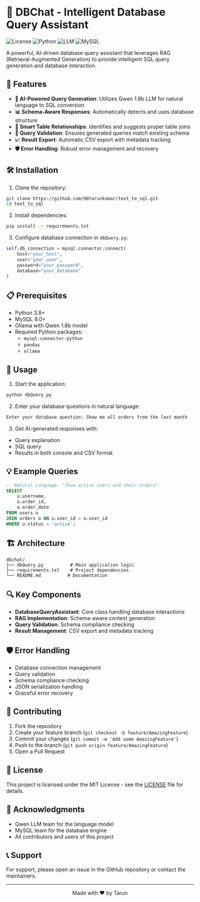 # 🚀 DBChat - Intelligent Database Query Assistant

![License](https://img.shields.io/badge/license-MIT-blue.svg)
![Python](https://img.shields.io/badge/python-v3.8+-blue.svg)
![LLM](https://img.shields.io/badge/LLM-Qwen%201.8b-green.svg)
![MySQL](https://img.shields.io/badge/MySQL-8.0+-orange.svg)

A powerful, AI-driven database query assistant that leverages RAG (Retrieval-Augmented Generation) to provide intelligent SQL query generation and database interaction.

## 🌟 Features

- **🤖 AI-Powered Query Generation**: Utilizes Qwen 1.8b LLM for natural language to SQL conversion
- **📊 Schema-Aware Responses**: Automatically detects and uses database structure
- **🔗 Smart Table Relationships**: Identifies and suggests proper table joins
- **📝 Query Validation**: Ensures generated queries match existing schema
- **📈 Result Export**: Automatic CSV export with metadata tracking
- **🛡️ Error Handling**: Robust error management and recovery

## 🛠️ Installation

1. Clone the repository:
```bash
git clone https://github.com/98tarunkumar/text_to_sql.git
cd text_to_sql
```

2. Install dependencies:
```bash
pip install -r requirements.txt
```

3. Configure database connection in `dbQuery.py`:
```python
self.db_connection = mysql.connector.connect(
    host="your_host",
    user="your_user",
    password="your_password",
    database="your_database"
)
```

## 📋 Prerequisites

- Python 3.8+
- MySQL 8.0+
- Ollama with Qwen 1.8b model
- Required Python packages:
  - `mysql-connector-python`
  - `pandas`
  - `ollama`

## 🚀 Usage

1. Start the application:
```bash
python dbQuery.py
```

2. Enter your database questions in natural language:
```bash
Enter your database question: Show me all orders from the last month
```

3. Get AI-generated responses with:
- Query explanation
- SQL query
- Results in both console and CSV format

## 💡 Example Queries

```sql
-- Natural Language: "Show active users and their orders"
SELECT 
    u.username,
    o.order_id,
    o.order_date
FROM users u
JOIN orders o ON u.user_id = o.user_id
WHERE u.status = 'active';
```

## 🏗️ Architecture

```
dbchat/
├── dbQuery.py          # Main application logic
├── requirements.txt    # Project dependencies
└── README.md          # Documentation
```

## 🔍 Key Components

- **DatabaseQueryAssistant**: Core class handling database interactions
- **RAG Implementation**: Schema-aware context generation
- **Query Validation**: Schema compliance checking
- **Result Management**: CSV export and metadata tracking

## 🛡️ Error Handling

- Database connection management
- Query validation
- Schema compliance checking
- JSON serialization handling
- Graceful error recovery

## 🤝 Contributing

1. Fork the repository
2. Create your feature branch (`git checkout -b feature/AmazingFeature`)
3. Commit your changes (`git commit -m 'Add some AmazingFeature'`)
4. Push to the branch (`git push origin feature/AmazingFeature`)
5. Open a Pull Request

## 📝 License

This project is licensed under the MIT License - see the [LICENSE](LICENSE) file for details.

## 👏 Acknowledgments

- Qwen LLM team for the language model
- MySQL team for the database engine
- All contributors and users of this project

## 📞 Support

For support, please open an issue in the GitHub repository or contact the maintainers.

---

<p align="center">
Made with ❤️ by Tarun
</p>
